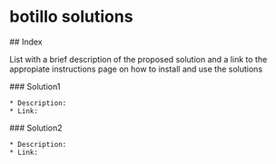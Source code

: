 # botillo solutions

## Index

List with a brief description of the proposed solution and a link to the appropiate instructions page on how to install and use the solutions

### Solution1

    * Description:
    * Link:

### Solution2

    * Description:
    * Link:
